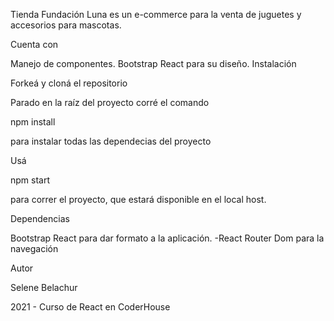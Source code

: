Tienda Fundación Luna es un e-commerce para la venta de juguetes y accesorios para mascotas.

Cuenta con

Manejo de componentes.
Bootstrap React para su diseño.
Instalación

Forkeá y cloná el repositorio

Parado en la raíz del proyecto corré el comando

npm install

para instalar todas las dependecias del proyecto

Usá

npm start

para correr el proyecto, que estará disponible en el local host.

Dependencias

Bootstrap React para dar formato a la aplicación.
-React Router Dom para la navegación

Autor

Selene Belachur

2021 - Curso de React en CoderHouse
